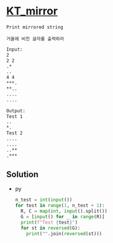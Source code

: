 # [KT_mirror](https://open.kattis.com/problems/mirror)

```en
Print mirrored string
```

```kr
거울에 비친 글자를 출력하라
```

```txt
Input:
2
2 2
.*
..
4 4
***.
**..
....
....

Output:
Test 1
..
*.
Test 2
....
....
..**
.***
```

## Solution

* py

  ```py
  n_test = int(input())
  for test in range(1, n_test + 1):
    R, C = map(int, input().split())
    G = [input() for _ in range(R)]
    print(f"Test {test}")
    for st in reversed(G):
      print("".join(reversed(st)))
  ```
